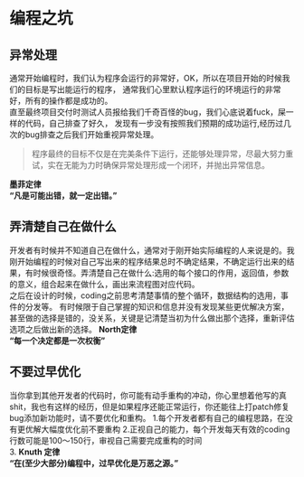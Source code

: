 # 编程之坑
## 异常处理
通常开始编程时，我们认为程序会运行的非常好，OK，所以在项目开始的时候我们的目标是写出能运行的程序，
通常我们心里默认程序运行的环境运行的非常好，所有的操作都是成功的。  
直至最终项目交付时测试人员报给我们千奇百怪的bug，我们心底说着fuck，屎一样的代码，自己排查了好久，
发现有一步没有按照我们预期的成功运行,经历过几次的bug排查之后我们开始重视异常处理。  

>程序最终的目标不仅是在完美条件下运行，还能够处理异常，尽最大努力重试，实在无能为力时确保异常处理形成一个闭环，并抛出异常信息。

**墨菲定律**  
**“凡是可能出错，就一定出错。”**

## 弄清楚自己在做什么  
开发者有时候并不知道自己在做什么，通常对于刚开始实际编程的人来说是的。我刚开始编程的时候对自己写出来的程序结果总时不确定结果，不确定运行出来的结果，有时候很奇怪。弄清楚自己在做什么:选用的每个接口的作用，返回值，参数的意义，组合起来在做什么，画出来流程图对应代码。  
之后在设计的时候，coding之前思考清楚事情的整个循环，数据结构的选用，事件的分发等。
有时候限于自己掌握的知识和信息并没有发现某些更优解决方案，甚至做的选择是错的，没关系，关键是记清楚当初为什么做出那个选择，重新评估选项之后做出新的选择。
**North定律**  
**“每一个决定都是一次权衡”**  

## 不要过早优化
当你拿到其他开发者的代码时，你可能有动手重构的冲动，你心里想着他写的真shit，我也有这样的经历，但是如果程序还能正常运行，你还能往上打patch修复bug添加新功能时，请不要优化和重构。
1.每个开发者都有自己的编程思路，在没有更优解大幅度优化前不要重构
2.正视自己的能力，每个开发每天有效的coding行数可能是100～150行，审视自己需要完成重构的时间  
3.
**Knuth 定律**  
**“在(至少大部分)编程中，过早优化是万恶之源。”**
